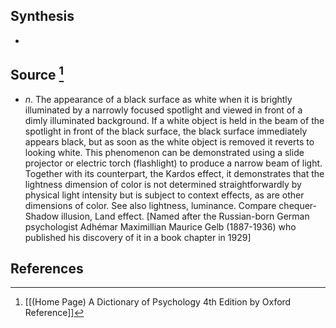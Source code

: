 ## Synthesis
- 
## Source [^1]
- $n$. The appearance of a black surface as white when it is brightly illuminated by a narrowly focused spotlight and viewed in front of a dimly illuminated background. If a white object is held in the beam of the spotlight in front of the black surface, the black surface immediately appears black, but as soon as the white object is removed it reverts to looking white. This phenomenon can be demonstrated using a slide projector or electric torch (flashlight) to produce a narrow beam of light. Together with its counterpart, the Kardos effect, it demonstrates that the lightness dimension of color is not determined straightforwardly by physical light intensity but is subject to context effects, as are other dimensions of color. See also lightness, luminance. Compare chequer-Shadow illusion, Land effect. \[Named after the Russian-born German psychologist Adhémar Maximillian Maurice Gelb (1887-1936) who published his discovery of it in a book chapter in 1929]
## References

[^1]: [[(Home Page) A Dictionary of Psychology 4th Edition by Oxford Reference]]